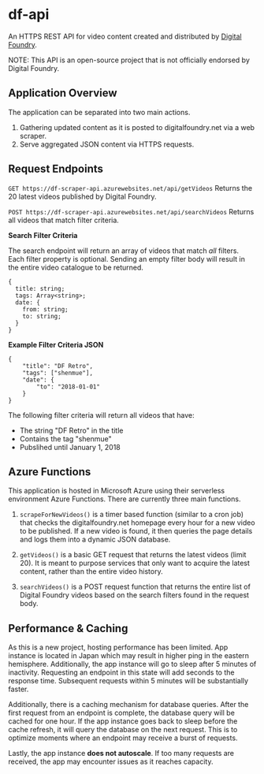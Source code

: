 # df-api

An HTTPS REST API for video content created and distributed by [Digital Foundry](https://www.digitalfoundry.net/ "Digital Foundry").

NOTE: This API is an open-source project that is not officially endorsed by Digital Foundry.

## Application Overview

The application can be separated into two main actions. 
1. Gathering updated content as it is posted to digitalfoundry.net via a web scraper.
2. Serve aggregated JSON content via HTTPS requests.

## Request Endpoints

`GET https://df-scraper-api.azurewebsites.net/api/getVideos`
Returns the 20 latest videos published by Digital Foundry.

`POST https://df-scraper-api.azurewebsites.net/api/searchVideos`
Returns all videos that match filter criteria.

**Search Filter Criteria**

The search endpoint will return an array of videos that match *all* filters. Each filter property is optional. Sending an empty filter body will result in the entire video catalogue to be returned.

    {
      title: string;
      tags: Array<string>;
      date: {
        from: string;
        to: string;
      }
    }

**Example Filter Criteria JSON**

    {
        "title": "DF Retro",
        "tags": ["shenmue"],
        "date": {
            "to": "2018-01-01"
        }
    }

The following filter criteria will return all videos that have:
- The string "DF Retro" in the title
- Contains the tag "shenmue"
- Pubslihed until January 1, 2018

## Azure Functions

This application is hosted in Microsoft Azure using their serverless environment Azure Functions. There are currently three main functions.

1. `scrapeForNewVideos()` is a timer based function (similar to a cron job) that checks the digitalfoundry.net homepage every hour for a new video to be published. If a new video is found, it then queries the page details and logs them into a dynamic JSON database.

2. `getVideos()` is a basic GET request that returns the latest videos (limit 20). It is meant to purpose services that only want to acquire the latest content, rather than the entire video history.

3. `searchVideos()` is a POST request function that returns the entire list of Digital Foundry videos based on the search filters found in the request body.

## Performance & Caching

As this is a new project, hosting performance has been limited. App instance is located in Japan which may result in higher ping in the eastern hemisphere. Additionally, the app instance will go to sleep after 5 minutes of inactivity. Requesting an endpoint in this state will add seconds to the response time. Subsequent requests within 5 minutes will be substantially faster. 

Additionally, there is a caching mechanism for database queries. After the first request from an endpoint is complete, the database query will be cached for one hour. If the app instance goes back to sleep before the cache refresh, it will query the database on the next request. This is to optimize moments where an endpoint may receive a burst of requests.

Lastly, the app instance **does not autoscale**. If too many requests are received, the app may encounter issues as it reaches capacity.
